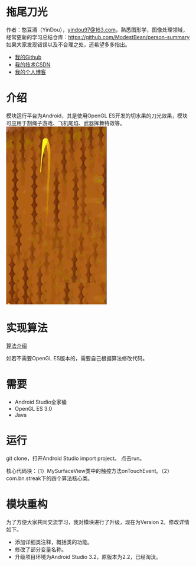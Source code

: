 # 拖尾刀光

作者：憨豆酒（YinDou），yindou97@163.com，熟悉图形学，图像处理领域，经常更新的学习总结仓库：<https://github.com/ModestBean/person-summary> 如果大家发现错误以及不合理之处，还希望多多指出。

- [我的Github](https://github.com/ModestBean)
- [我的技术CSDN](https://blog.csdn.net/ModestBean)
- [我的个人博客](https://modestbean.github.io/)

# 介绍

模块运行平台为Android，其是使用OpenGL ES开发的切水果的刀光效果，模块可应用于割绳子游戏、飞机尾焰、武器挥舞特效等。
![这里写图片描述](./result/result.gif)

# 实现算法

[算法介绍](https://blog.csdn.net/ModestBean/article/details/79245439)

如若不需要OpenGL ES版本的，需要自己根据算法修改代码。

# 需要

- Android Studio全家桶
- OpenGL ES 3.0 
- Java

# 运行

git clone，打开Android Studio import project。 点击run。

核心代码块：（1）MySurfaceView类中的触控方法onTouchEvent。（2）com.bn.streak下的四个算法核心类。

# 模块重构

为了方便大家共同交流学习，我对模块进行了升级，现在为Version 2。修改详情如下。
 - 添加详细类注释，概括类的功能。
 - 修改了部分变量名称。
 - 升级项目环境为Android Studio 3.2，原版本为2.2，已经淘汰。
